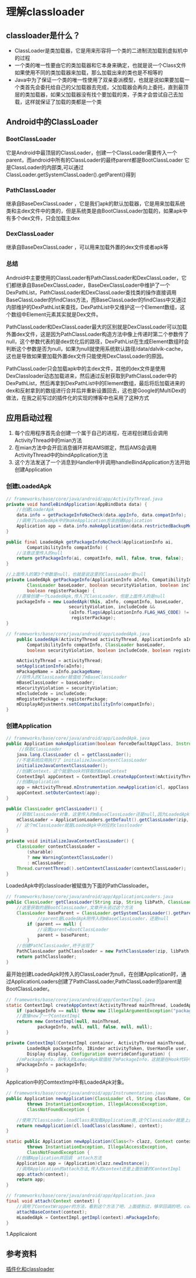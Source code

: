 # 理解classloader
## classloader是什么？
* ClassLoader是类加载器，它是用来形容将一个类的二进制流加载到虚拟机中的过程
* 一个类的唯一性要由它的类加载器和它本身来确定，也就是说一个Class文件如果使用不同的类加载器来加载，那么加载出来的类也是不相等的
* Java中为了保证一个类的唯一性使用了双亲委派模型，也就是说如果要加载一个类首先会委托给自己的父加载器去完成，父加载器会再向上委托，直到最顶层的类加载器，如果父加载器没有找个要加载的类，子类才会尝试自己去加载，这样就保证了加载的类都是一个类

## Android中的ClassLoader
### BootClassLoader
它是Android中最顶层的ClassLoader，创建一个ClassLoader需要传入一个parent，而android中所有的ClassLoader的最终parent都是BootClassLoader
它是ClassLoader的内部类,可以通过ClassLoader.getSystemClassLoader().getParent()得到
### PathClassLoader
继承自BaseDexClassLoader ，它是我们apk的默认加载器，它是用来加载系统类和主dex文件中的类的，但是系统类是由BootClassLoader加载的，如果apk中有多个dex文件，只会加载主dex
### DexClassLoader
继承自BaseDexClassLoader ，可以用来加载外置的dex文件或者apk等 

### 总结
Android中主要使用的ClassLoader有PathClassLoader和DexClassLoader，它们都继承自BaseDexClassLoader，BaseDexClassLoader中维护了一个DexPathList，PathClassLoader和DexClassLoader查找类的操作直接调用BaseClassLoader的findClass方法，而BaseClassLoader的findClass中又通过内部维护的DexPathList来查找，DexPathList中又维护这一个Element数组，这个数组中Element元素其实就是Dex文件。

PathClassLoader和DexClassLoader最大的区别就是DexClassLoader可以加载外置dex文件，这是因为PathClassLoader构造方法中像上传递时第二个参数传了null，这个参数代表的是dex优化后的路径，DexPathList在生成Element数组时会判断这个参数是否为null，如果为null就使用系统默认路径/data/dalvik-cache，这也是导致如果要加载外置dex文件只能使用DexClassLoader的原因。

PathClassLoader只会加载apk中的主dex文件，其他的dex文件是使用DexClassloader动态加载进来，然后通过反射获取到PathClassLoader中的DexPathList，然后再拿到DexPathList中的Element数组，最后将后加载进来的dex和反射拿到的数组进行合并后并重新设置回去，这也是Google的MultiDex的做法，在我之前写过的插件化的实现的博客中也采用了这种方式

## 应用启动过程
1. 每个应用程序首先会创建一个属于自己的进程，在进程创建后会调用ActivityThread中的mian方法
2. 在mian方法中会开启消息循环并和AMS绑定，然后AMS会调用ActivityThread中的bindApplication方法
3. 这个方法发送了一个消息到Handler中并调用handleBindApplication方法开始创建Application

### 创建LoadedApk
```java
// frameworks/base/core/java/android/app/ActivityThread.java
private void handleBindApplication(AppBindData data) {
    //创建LoaderApk
    data.info = getPackageInfoNoCheck(data.appInfo, data.compatInfo);
    //调用了LoadedApk中的makeApplication方法创建Application
    Application app = data.info.makeApplication(data.restrictedBackupMode, null);
}

public final LoadedApk getPackageInfoNoCheck(ApplicationInfo ai,
        CompatibilityInfo compatInfo) {
    //注意这里传入的null
    return getPackageInfo(ai, compatInfo, null, false, true, false);       
}

//上面传入的第3个参数是null，也就是说这里的ClassLoader是null
private LoadedApk getPackageInfo(ApplicationInfo aInfo, CompatibilityInfo compatInfo,
        ClassLoader baseLoader, boolean securityViolation, boolean includeCode,
        boolean registerPackage) {
    //直接创建一个LoadedApk,传入了ClassLoader，但是上面传入的是null
    packageInfo = new LoadedApk(this, aInfo, compatInfo, baseLoader,
                        securityViolation, includeCode &&
                        (aInfo.flags&ApplicationInfo.FLAG_HAS_CODE) != ,
                         registerPackage);       
}
```

```java
// frameworks/base/core/java/android/app/LoadedApk.java 
    public LoadedApk(ActivityThread activityThread, ApplicationInfo aInfo,
        CompatibilityInfo compatInfo, ClassLoader baseLoader,
        boolean securityViolation, boolean includeCode, boolean registerPackage) {

    mActivityThread = activityThread;
    setApplicationInfo(aInfo);
    mPackageName = aInfo.packageName;
    //将传入的ClassLoader赋值给了mBaseClassLoader
    mBaseClassLoader = baseLoader;
    mSecurityViolation = securityViolation;
    mIncludeCode = includeCode;
    mRegisterPackage = registerPackage;
    mDisplayAdjustments.setCompatibilityInfo(compatInfo);
}
```
### 创建Application
```java
// frameworks/base/core/java/android/app/LoadedApk.java
public Application makeApplication(boolean forceDefaultAppClass, Instrumentation instrumentation) {
     //获取ClassLoader
    java.lang.ClassLoader cl = getClassLoader();   
    //不是系统应用执行了 initializeJavaContextClassLoader     
    initializeJavaContextClassLoader();
    //创建Context，这个就是hook时获取的BaseContext
    ContextImpl appContext = ContextImpl.createAppContext(mActivityThread, this);
    //创建Application
    app = mActivityThread.mInstrumentation.newApplication(cl, appClass, appContext);
    appContext.setOuterContext(app);
}

public ClassLoader getClassLoader() {
    //获取ClassLoader对象，这里传入的mBaseClassLoader还是null,因为LoadedApk创建的时候传入的就是null
    mClassLoader = ApplicationLoaders.getDefault().getClassLoader(zip, lib, mBaseClassLoader);
    // 这个mClassLoader就是LoadedApk中对应的classloader
}

private void initializeJavaContextClassLoader() {
    ClassLoader contextClassLoader =
        (sharable)
        ? new WarningContextClassLoader()
        : mClassLoader;                
    Thread.currentThread().setContextClassLoader(contextClassLoader);   
}
```
LoadedApk中的classloader被赋值为下面的PathClassloader。

```java
// frameworks/base/core/java/android/app/ApplicationLoaders.java
public ClassLoader getClassLoader(String zip, String libPath, ClassLoader parent) {
    //这里获取的是BootClassLoader,文章开头说过这个方法
    ClassLoader baseParent = ClassLoader.getSystemClassLoader().getParent();
            //parent是LoadedApk刚传入的mBaseClassLoader，还是null
        if (parent == null) {
            //设置parent=BootClassLoader
            parent = baseParent;
        }
    //创建PathClassLoader,终于出现了
    PathClassLoader pathClassloader = new PathClassLoader(zip, libPath, parent);
    return pathClassloader;
}
```
最开始创建LoadedApk时传入的ClassLoader为null，在创建Application时，通过ApplicationLoaders创建了PathClassLoader,PathClassLoader的parent是BootClassLoader。

```java
// frameworks/base/core/java/android/app/ContextImpl.java 
static ContextImpl createAppContext(ActivityThread mainThread, LoadedApk packageInfo) {
    if (packageInfo == null) throw new IllegalArgumentException("packageInfo");
    //直接new了一个ContextImpl
    return new ContextImpl(null, mainThread,
            packageInfo, null, null, false, null, null);
}

private ContextImpl(ContextImpl container, ActivityThread mainThread,
        LoadedApk packageInfo, IBinder activityToken, UserHandle user, boolean restricted,
        Display display, Configuration overrideConfiguration) {
    //mPackageInfo，将传入的LoadedApk赋值给了mPackageInfo，这就是在Hook代码中反射获取的mPackageInfo
    mPackageInfo = packageInfo;
} 
```
Application中的ComtextImpl中有LoadedApk对象。

```java
// frameworks/base/core/java/android/app/Instrumentation.java 
public Application newApplication(ClassLoader cl, String className, Context context)
        throws InstantiationException, IllegalAccessException, 
        ClassNotFoundException {

    //使用了ClassLoader.loadClass来加载Application类,这个ClassLoader就是上面创建的PathClassLoader,这里传入的context就是上面创建的ContextImpl    
    return newApplication(cl.loadClass(className), context);
}

static public Application newApplication(Class<?> clazz, Context context)
        throws InstantiationException, IllegalAccessException, 
        ClassNotFoundException {
    //创建Application并回调  attach方法
    Application app = (Application)clazz.newInstance();
    //调用Application的attach方法,传入的context还是上面创建的ContextImpl   
    app.attach(context);
    return app;
}
```

```java
// frameworks/base/core/java/android/app/Application.java 
final void attach(Context context) {
    //调用了ContextWrapper的方法，看到这个方法了吧，上面提到过，够早回调的吧，context还是ContextImpl
    attachBaseContext(context);
    mLoadedApk = ContextImpl.getImpl(context).mPackageInfo;
}
```
1.Applicaiont
## 参考资料
[插件化和classloader](http://blog.csdn.net/yulong0809/article/details/78426280)


